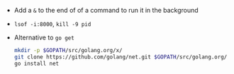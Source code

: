 - Add a `&` to the end of of a command to run it in the background
- `lsof -i:8000`, `kill -9 pid`
- Alternative to `go get`

    ```bash
    mkdir -p $GOPATH/src/golang.org/x/
    git clone https://github.com/golang/net.git $GOPATH/src/golang.org/x/net
    go install net
    ```